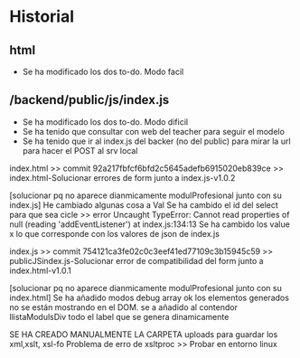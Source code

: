 # Historial

## html

- Se ha modificado los dos to-do. Modo facil

## /backend/public/js/index.js

- Se ha modificado los dos to-do. Modo dificil
- Se ha tenido que consultar con web del teacher para seguir el modelo
- Se ha tenido que ir al index.js del backer (no del public) para mirar la url para hacer el POST al srv local

index.html >> commit 92a217fbfcf6bfd2c5645adefb6915020eb839ce >> index.html-Solucionar errores de form junto a index.js-v1.0.2

[solucionar pq no aparece dianmicamente modulProfesional junto con su index.js]
He cambiado algunas cosa a Val
Se ha cambido el id del select para que sea cicle >> error Uncaught TypeError: Cannot read properties of null (reading 'addEventListener') at index.js:134:13
Se ha cambido los value x lo que corresponde con los valores de json de index.js

index.js >> commit 754121ca3fe02c0c3eef41ed77109c3b15945c59 >> publicJSindex.js-Solucionar error de compatibilidad del form junto a index.html-v1.0.1

[solucionar pq no aparece dianmicamente modulProfesional junto con su index.html]
Se ha añadido modos debug
array ok
los elementos generados no se están mostrando en el DOM.
se a añadido al contendor llistaModulsDiv todo el label que se genera dinamicamente

SE HA CREADO MANUALMENTE LA CARPETA uploads para guardar los xml,xslt, xsl-fo
Problema de erro de xsltproc >> Probar en entorno linux
